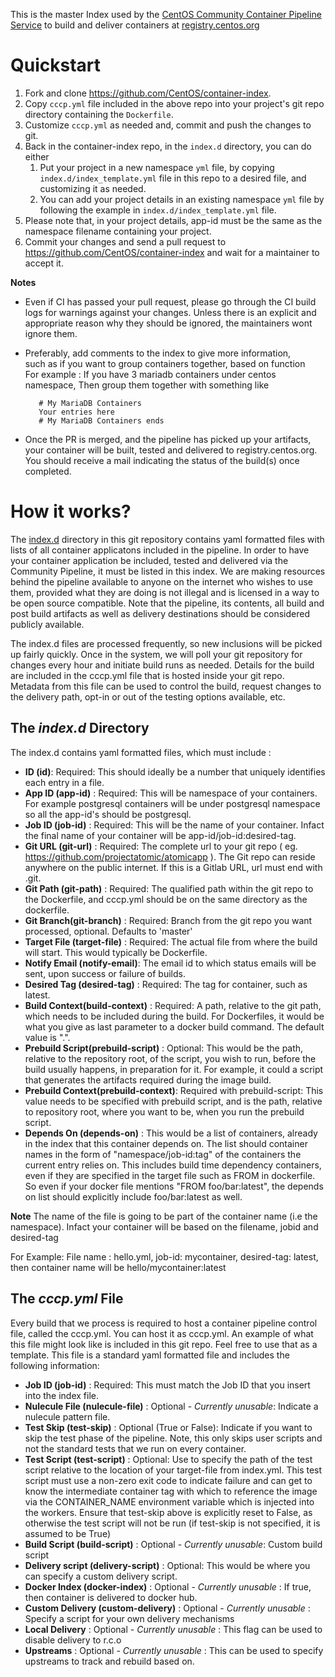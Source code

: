 This is the master Index used by the [CentOS Community Container Pipeline Service](https://github.com/CentOS/container-pipeline-service) to build and deliver containers at [registry.centos.org](https://wiki.centos.org/ContainerPipeline)

# Quickstart

1. Fork and clone https://github.com/CentOS/container-index.
1. Copy ``cccp.yml`` file included in the above repo into your project's git repo directory containing the ``Dockerfile``.
1. Customize ``cccp.yml`` as needed and, commit and push the changes to git.
1. Back in the container-index repo, in the ``index.d`` directory, you can do either
    1. Put your project in a new namespace ``yml`` file, by copying ``index.d/index_template.yml``
    file in this repo to a desired file, and customizing it as needed.
    1. You can add your project details in an existing namespace ``yml`` file
    by following the example in ``index.d/index_template.yml`` file.
1. Please note that, in your project details, app-id must be the same as the namespace filename containing your project.
1. Commit your changes and send a pull request to https://github.com/CentOS/container-index and wait for a maintainer to accept it.

**Notes**

 - Even if CI has passed your pull request, please go through the CI
   build logs for warnings against your changes. Unless there is an
   explicit and appropriate reason why they should be ignored, the
   maintainers wont ignore them.
 - Preferably, add comments to the index to give more information,      
   such as if you want to group containers together, based on function  
   For example : If you have 3 mariadb containers under centos   
   namespace,    Then group them together with something like
  
          # My MariaDB Containers
          Your entries here
          # My MariaDB Containers ends
    
 - Once the PR is merged, and the pipeline has picked up your artifacts,
   your container will be built, tested and delivered to
   registry.centos.org. You should receive a mail indicating the status
   of the build(s) once completed.

# How it works?

The [index.d](https://github.com/CentOS/container-index/tree/master/index.d) directory in this git repository contains yaml formatted files with lists of all container applicatons included in the pipeline. In order to
have your container application be included, tested and delivered via the
Community Pipeline, it must be listed in this index. We are making resources
behind the pipeline available to anyone on the internet who wishes to use them,
provided what they are doing is not illegal and is licensed in a way to be
open source compatible. Note that the pipeline, its contents, all build and
post build artifacts as well as delivery destinations should be considered
publicly available.

The index.d files are processed frequently, so new inclusions will be picked up
fairly quickly. Once in the system, we will poll your git repository for
changes every hour and initiate build runs as needed. Details for the build
are included in the cccp.yml file that is hosted inside your git repo.
Metadata from this file can be used to control the build, request changes to
the delivery path, opt-in or out of the testing options available, etc.

## The *index.d* Directory

The index.d contains yaml formatted files, which must include :

- **ID (id)**: Required: This should ideally be a number that uniquely identifies each entry in a file.
- **App ID (app-id)** : Required: This will be namespace of your containers. For example postgresql containers will be under postgresql namespace so all the app-id's should be postgresql.
- **Job ID (job-id)** : Required: This will be the name of your container. Infact the final name of your container will be app-id/job-id:desired-tag.
- **Git URL (git-url)** : Required: The complete url to your git repo ( eg. https://github.com/projectatomic/atomicapp ). The Git repo can reside anywhere on the public internet. If this is a Gitlab URL, url must end with .git.
- **Git Path (git-path)** : Required: The qualified path within the git repo to the Dockerfile, and cccp.yml should be on the same directory as the dockerfile.
- **Git Branch(git-branch)** : Required: Branch from the git repo you want processed, optional. Defaults to 'master'
- **Target File (target-file)** : Required: The actual file from where the build will start. This would typically be Dockerfile.
- **Notify Email (notify-email)**: The email id to which status emails will be sent, upon success or failure of builds.
- **Desired Tag (desired-tag)** : Required: The tag for container, such as latest.
- **Build Context(build-context)** : Required: A path, relative to the git path, which needs to be included
during the build. For Dockerfiles, it would be what you give as last parameter to a docker build command.
The default value is ".".
- **Prebuild Script(prebuild-script)** : Optional: This would be the path, relative to the repository root, of the
script, you wish to run, before the build usually happens, in preparation for it. For example, it could a script that generates the artifacts required during the image build.
- **Prebuild Context(prebuild-context)**: Required with prebuild-script: This value needs to be specified with 
prebuild script, and is the path, relative to repository root, where you want to be, when you run the prebuild
script.
- **Depends On (depends-on)** : This would be a list of containers, already in the index that this container depends on. The list should container names in the form of "namespace/job-id:tag" of the containers the current entry relies on. This includes build time dependency containers, even if they are specified in the target file such as FROM in dockerfile. So even if your docker file mentions "FROM foo/bar:latest", the depends on list should explicitly include foo/bar:latest as well.

**Note** The name of the file is going to be part of the container name (i.e the namespace). Infact your container will be based on the filename, jobid and desired-tag

For Example: File name :  hello.yml, job-id: mycontainer, desired-tag: latest, then container name will be hello/mycontainer:latest

## The *cccp.yml* File

Every build that we process is required to host a container pipeline control file, called the cccp.yml. You can host it as cccp.yml. An example of what this file might look like is included in this git repo. Feel free to use that as a template. This file is a standard yaml formatted file and includes the following information:

- **Job ID (job-id)** : Required: This must match the Job ID that you insert into the index file.
- **Nulecule File (nulecule-file)** : Optional - *Currently unusable*: Indicate a nulecule pattern file.
- **Test Skip (test-skip)** : Optional (True or False): Indicate if you want to skip the test phase of the pipeline. Note, this only skips user scripts and not the standard tests that we run on every container.
- **Test Script (test-script)** : Optional: Use to specify the path of the test script relative to the location of your target-file from index.yml. This test script must use a non-zero exit code to indicate failure and can get to know the intermediate container tag with which to reference the image via the CONTAINER_NAME environment variable which is injected into the workers. Ensure that test-skip above is explicitly reset to False, as otherwise the test script will not be run (if test-skip is not specified, it is assumed to be True)
- **Build Script (build-script)** : Optional - *Currently unusable*: Custom build script
- **Delivery script (delivery-script)** : Optional: This would be where you can specify a custom delivery script.
- **Docker Index (docker-index)** : Optional - *Currently unusable* : If true, then container is delivered to docker hub.
- **Custom Delivery (custom-delivery)** : Optional - *Currently unusable* : Specify a script for your own delivery mechanisms
- **Local Delivery** : Optional - *Currently unusable* : This flag can be used to disable delivery to r.c.o
- **Upstreams** : Optional - *Currently unusable* : This can be used to specify upstreams to track and rebuild based on.
